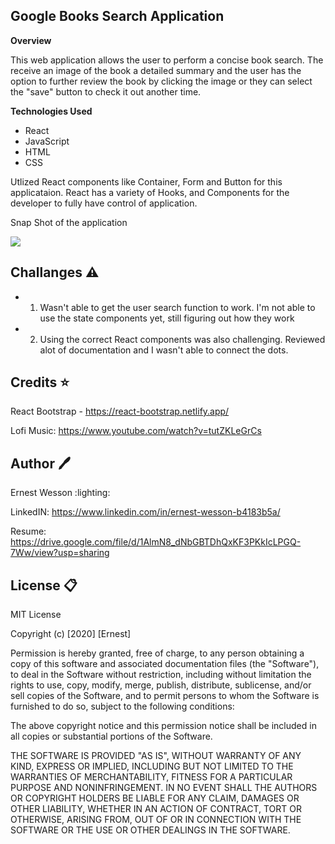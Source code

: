 ## Google Books Search Application 


**Overview**

This web application allows the user to perform a concise book search. The receive an image of the book a detailed summary and the user has the option to further review the book by clicking the image or they can select the "save" button to check it out another time. 


**Technologies Used**

- React
- JavaScript
- HTML
- CSS

Utlized React components like Container, Form and Button for this applicataion. React has a variety of Hooks, and Components for the developer to fully have control of application.

Snap Shot of the application

![](https://i.imgur.com/HJ84N91.png)


## Challanges :warning:

- 1. Wasn't able to get the user search function to work. I'm not able to use the state components yet, still figuring out how they work

- 2. Using the correct React components was also challenging. Reviewed alot of documentation and I wasn't able to connect the dots. 



## Credits :star:

React Bootstrap - https://react-bootstrap.netlify.app/

Lofi Music: https://www.youtube.com/watch?v=tutZKLeGrCs

## Author :pen:

Ernest Wesson :lighting:

LinkedIN: https://www.linkedin.com/in/ernest-wesson-b4183b5a/

Resume:   https://drive.google.com/file/d/1AlmN8_dNbGBTDhQxKF3PKkIcLPGQ-7Ww/view?usp=sharing


## License :clipboard:


MIT License

Copyright (c) [2020] [Ernest]

Permission is hereby granted, free of charge, to any person obtaining a copy
of this software and associated documentation files (the "Software"), to deal
in the Software without restriction, including without limitation the rights
to use, copy, modify, merge, publish, distribute, sublicense, and/or sell
copies of the Software, and to permit persons to whom the Software is
furnished to do so, subject to the following conditions:

The above copyright notice and this permission notice shall be included in all
copies or substantial portions of the Software.

THE SOFTWARE IS PROVIDED "AS IS", WITHOUT WARRANTY OF ANY KIND, EXPRESS OR
IMPLIED, INCLUDING BUT NOT LIMITED TO THE WARRANTIES OF MERCHANTABILITY,
FITNESS FOR A PARTICULAR PURPOSE AND NONINFRINGEMENT. IN NO EVENT SHALL THE
AUTHORS OR COPYRIGHT HOLDERS BE LIABLE FOR ANY CLAIM, DAMAGES OR OTHER
LIABILITY, WHETHER IN AN ACTION OF CONTRACT, TORT OR OTHERWISE, ARISING FROM,
OUT OF OR IN CONNECTION WITH THE SOFTWARE OR THE USE OR OTHER DEALINGS IN THE
SOFTWARE.